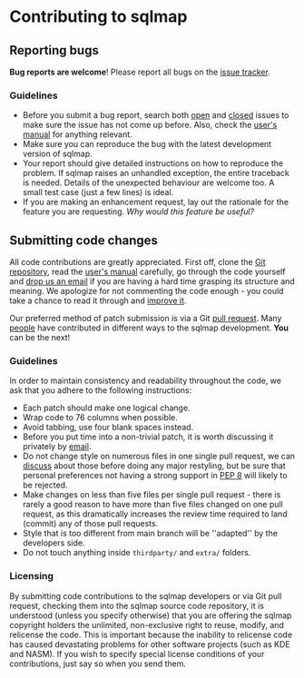 # Contributing to sqlmap

## Reporting bugs

**Bug reports are welcome**!
Please report all bugs on the [issue tracker](https://github.com/sqlmapproject/sqlmap/issues).

### Guidelines

* Before you submit a bug report, search both [open](https://github.com/sqlmapproject/sqlmap/issues?q=is%3Aopen+is%3Aissue) and [closed](https://github.com/sqlmapproject/sqlmap/issues?q=is%3Aissue+is%3Aclosed) issues to make sure the issue has not come up before. Also, check the [user's manual](https://github.com/sqlmapproject/sqlmap/wiki) for anything relevant.
* Make sure you can reproduce the bug with the latest development version of sqlmap.
* Your report should give detailed instructions on how to reproduce the problem. If sqlmap raises an unhandled exception, the entire traceback is needed. Details of the unexpected behaviour are welcome too. A small test case (just a few lines) is ideal.
* If you are making an enhancement request, lay out the rationale for the feature you are requesting. *Why would this feature be useful?*

## Submitting code changes

All code contributions are greatly appreciated. First off, clone the [Git repository](https://github.com/sqlmapproject/sqlmap), read the [user's manual](https://github.com/sqlmapproject/sqlmap/wiki) carefully, go through the code yourself and [drop us an email](mailto:dev@sqlmap.org) if you are having a hard time grasping its structure and meaning. We apologize for not commenting the code enough - you could take a chance to read it through and [improve it](https://github.com/sqlmapproject/sqlmap/issues/37).

Our preferred method of patch submission is via a Git [pull request](https://help.github.com/articles/using-pull-requests).
Many [people](https://raw.github.com/sqlmapproject/sqlmap/master/doc/THANKS.md) have contributed in different ways to the sqlmap development. **You** can be the next!

### Guidelines

In order to maintain consistency and readability throughout the code, we ask that you adhere to the following instructions:

* Each patch should make one logical change.
* Wrap code to 76 columns when possible.
* Avoid tabbing, use four blank spaces instead.
* Before you put time into a non-trivial patch, it is worth discussing it privately by [email](mailto:dev@sqlmap.org).
* Do not change style on numerous files in one single pull request, we can [discuss](mailto:dev@sqlmap.org) about those before doing any major restyling, but be sure that personal preferences not having a strong support in [PEP 8](http://www.python.org/dev/peps/pep-0008/) will likely to be rejected.
* Make changes on less than five files per single pull request - there is rarely a good reason to have more than five files changed on one pull request, as this dramatically increases the review time required to land (commit) any of those pull requests.
* Style that is too different from main branch will be ''adapted'' by the developers side.
* Do not touch anything inside `thirdparty/` and `extra/` folders.

### Licensing

By submitting code contributions to the sqlmap developers or via Git pull request, checking them into the sqlmap source code repository, it is understood (unless you specify otherwise) that you are offering the sqlmap copyright holders the unlimited, non-exclusive right to reuse, modify, and relicense the code. This is important because the inability to relicense code has caused devastating problems for other software projects (such as KDE and NASM). If you wish to specify special license conditions of your contributions, just say so when you send them.
